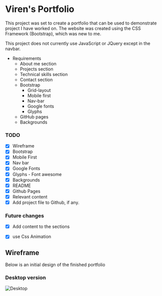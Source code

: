 # Viren's Portfolio

This project was set to create a portfolio that can be used to demonstrate project I have worked on. The website was created using the CSS Framework (Bootstrap), which was new to me.  

This project does not currently use JavaScript or JQuery except in the navbar.

* Requirements
  * About me section
  * Projects section
  * Technical skills section
  * Contact section
  * Bootstrap
    * Grid-layout
    * Mobile first
    * Nav-bar
    * Google fonts
    * Glyphs
  * GitHub pages
  * Backgrounds


### TODO
  - [x] Wireframe
  - [x] Bootstrap
  - [x] Mobile First
  - [x] Nav bar
  - [x] Google Fonts
  - [x] Glyphs - Font awesome
  - [x] Backgrounds
  - [x] README
  - [x] Github Pages
  - [x] Relevant content
  - [x] Add project file to Github, if any.

### Future changes
  - [x] Add content to the sections
  - [x] use Css Animation



## Wireframe

Below is an initial design of the finished portfolio

### Desktop version
![Desktop](images/STBoard.jpg)
